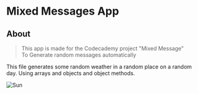 # Mixed Messages App #

## About ##

> This app is made for the Codecademy project "Mixed Message"  
> To Generate random messages automatically

This file generates some random weather in a random place on a random day. Using arrays and objects and object methods.

![Sun](https://images.pexels.com/photos/3768/sky-sunny-clouds-cloudy.jpg?auto=compress&cs=tinysrgb&dpr=1&w=500)
